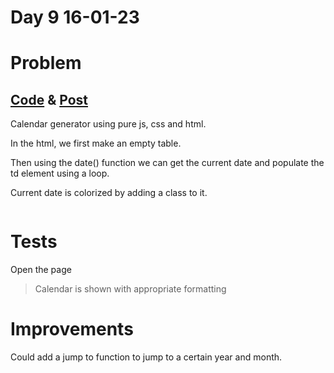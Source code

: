 # Day 9 16-01-23

# Problem

## [Code](https://github.com/sohrabhamza/Days-of-code-JS/tree/main/Day%209) & [Post](https://www.linkedin.com/posts/sohrab-hamza-ab13151a5_vitbhopalgaming-daysofcode-day9-activity-7020796183484805121-jth9?utm_source=share&utm_medium=member_desktop)

Calendar generator using pure js, css and html.

In the html, we first make an empty table. 

Then using the date() function we can get the current date and populate the td element using a loop. 

Current date is colorized by adding a class to it. 

<img title="" src="https://i.imgur.com/haaIC1m.png" alt="" href="https://i.imgur.com/lmZchNC.png">

# Tests

Open the page

> Calendar is shown with appropriate formatting

# Improvements

Could add a jump to function to jump to a certain year and month. 
